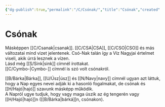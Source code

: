```yaml
---
{"dg-publish":true,"permalink":"/C/Csónak/","title":"Csónak","created":"2023-10-19T03:06","updated":"2024-10-25T16:31"}
---
```



# Csónak

Másképpen [[C/Csanak\|csanak]]. [[C/CSA\|CSA]], [[C/CSO\|CSO]] és más változatai mind vizet jelentenek. Csó-Nak talán így a Víz Nagyjai értelmet viseli, akik úrrá lesznek a vízen.  
Lásd még [[S/Sink\|sink]] címnél írottakat.  
[[C/Cymbo-\|Cymbo-]] címnél is szó volt csónakról.  

[[B/Bárka\|Bárka]], [[U/Úsz\|úsz]] és [[N/Navy\|navy]] címnél ugyan azt láttuk, hogy a Nap egyes nevei adják ki a hasonló fogalmakat, de csónak és [[H/Hajó\|hajó]] szavunk másképp működik.  
A Napról ugye tudjuk, hogy vagy maga úszik az ég tengerén vagy [[H/Hajó\|hajó]]n ([[B/Bárka\|bárká]]n, csónakon).  